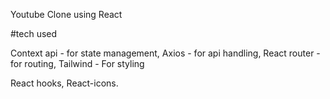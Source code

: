 Youtube Clone using React

#tech used

Context api - for state management,
Axios - for api handling,
React router - for routing,
Tailwind - For styling

React hooks, React-icons.
